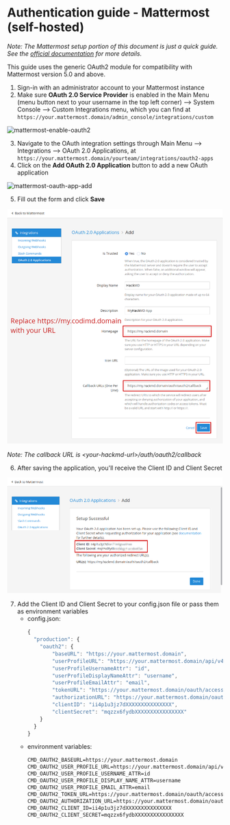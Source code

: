 Authentication guide - Mattermost (self-hosted)
===

*Note: The Mattermost setup portion of this document is just a quick guide. See the [official documentation](https://docs.mattermost.com/developer/oauth-2-0-applications.html) for more details.*

This guide uses the generic OAuth2 module for compatibility with Mattermost version 5.0 and above.

1. Sign-in with an administrator account to your Mattermost instance
2. Make sure **OAuth 2.0 Service Provider** is enabled in the Main Menu (menu button next to your username in the top left corner) --> System Console --> Custom Integrations menu, which you can find at `https://your.mattermost.domain/admin_console/integrations/custom`

![mattermost-enable-oauth2](../images/auth/mattermost-enable-oauth2.png)

3. Navigate to the OAuth integration settings through Main Menu --> Integrations --> OAuth 2.0 Applications, at `https://your.mattermost.domain/yourteam/integrations/oauth2-apps`
4. Click on the **Add OAuth 2.0 Application** button to add a new OAuth application

![mattermost-oauth-app-add](../images/auth/mattermost-oauth-app-add.png)

5. Fill out the form and click **Save**

![mattermost-oauth-app-form](../images/auth/mattermost-oauth-app-form.png)

*Note: The callback URL is \<your-hackmd-url\>/auth/oauth2/callback*

6. After saving the application, you'll receive the Client ID and Client Secret

![mattermost-oauth-app-done](../images/auth/mattermost-oauth-app-done.png)

7. Add the Client ID and Client Secret to your config.json file or pass them as environment variables
    * config.json:
      ````javascript
      {
        "production": {
          "oauth2": {
              "baseURL": "https://your.mattermost.domain",
              "userProfileURL": "https://your.mattermost.domain/api/v4/users/me",
              "userProfileUsernameAttr": "id",
              "userProfileDisplayNameAttr": "username",
              "userProfileEmailAttr": "email",
              "tokenURL": "https://your.mattermost.domain/oauth/access_token",
              "authorizationURL": "https://your.mattermost.domain/oauth/authorize",
              "clientID": "ii4p1u3jz7dXXXXXXXXXXXXXXX",
              "clientSecret": "mqzzx6fydbXXXXXXXXXXXXXXXX"
          }
        }
      }
      ````
    * environment variables:
      ````
      CMD_OAUTH2_BASEURL=https://your.mattermost.domain
      CMD_OAUTH2_USER_PROFILE_URL=https://your.mattermost.domain/api/v4/users/me
      CMD_OAUTH2_USER_PROFILE_USERNAME_ATTR=id
      CMD_OAUTH2_USER_PROFILE_DISPLAY_NAME_ATTR=username
      CMD_OAUTH2_USER_PROFILE_EMAIL_ATTR=email
      CMD_OAUTH2_TOKEN_URL=https://your.mattermost.domain/oauth/access_token
      CMD_OAUTH2_AUTHORIZATION_URL=https://your.mattermost.domain/oauth/authorize
      CMD_OAUTH2_CLIENT_ID=ii4p1u3jz7dXXXXXXXXXXXXXXX
      CMD_OAUTH2_CLIENT_SECRET=mqzzx6fydbXXXXXXXXXXXXXXXX
      ````
